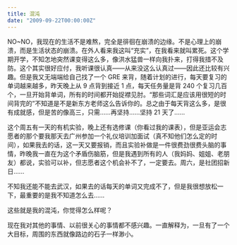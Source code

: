 ```yaml
---
title: 混沌
date: "2009-09-22T00:00:00Z"
---
```


NO~NO，我现在的生活不是难熬，完全是徘徊在崩溃的边缘。不是心理上的崩溃，而是生活状态的崩溃。在外人看来我这叫“充实”，在我看来就叫累死。这个学期开学，不知怎地突然课变得这么多，像洪水猛兽一样向我扑来，打得我措不及防。这个其实很好应付，我听课很认真——从来没这么认真过——因此还比较有兴趣。但是我又无端端给自己找了一个 GRE 来背，随着计划的进行，每天要复习的单词越来越多，昨天晚上从 9 点背到接近 1 点，每天任务量是背 240 个复习几百个，一旦开始背单词，所有的时间都开始捉襟见肘。“那些词汇是应该用很短的时间背完的”不知道是不是新东方老师这么告诉你的。总之由于每天背这么多，是很有成就感，但是苦的像高三，只需……再坚持……坚持 21 天了……

这个周五有一天的有机实验，晚上还有选修课（你看过我的课表），但是亚运会志愿者的那个要我那天去广州参加一个礼仪培训加面试（真不知他们怎么定的时间），如果我去的话，这一天又要报销，而且实验补做是一件很费劲很费头脑的事情，昨晚我一直在为这个矛盾伤脑筋，但是我遇到所有的人（我妈妈、姐姐、老朋友）都说，实验可以补，但志愿者这个机会补不了，一定要去。周六，是社团招新日……

不知我还能不能去武汉，如果去的话每天的单词又完成不了，但是我很想放松一下，最重要的是我不知道怎么去……

这些就是我的混沌，你觉得怎么样呢？

现在我对其他的事情、以前很关心的事情都不感兴趣。一直解释为，一旦有了一个大目标，周围的东西就像路边的石子一样渺小。
